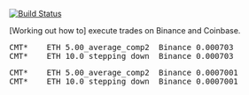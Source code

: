 [![Build Status](https://travis-ci.org/deanturpin/lft.svg?branch=master)](https://travis-ci.org/deanturpin/lft)

[Working out how to] execute trades on Binance and Coinbase.

<pre>
CMT*	ETH	5.00_average_comp2	Binance	0.000703
CMT*	ETH	10.0_stepping_down	Binance	0.000703
</pre>
<pre>
CMT*	ETH	5.00_average_comp2	Binance	0.0007001
CMT*	ETH	10.0_stepping_down	Binance	0.0007001
</pre>
